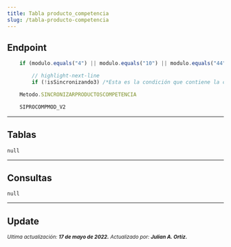 ```yaml
---
title: Tabla producto_competencia
slug: /tabla-producto-competencia
---
```



## Endpoint

```js title="Condiciones"
    if (modulo.equals("4") || modulo.equals("10") || modulo.equals("44"))

        // highlight-next-line
        if (!isSincronizando3) /*Esta es la condición que contiene la consulta*/
```

```js title="EndPoint"
    Metodo.SINCRONIZARPRODUCTOSCOMPETENCIA

    SIPROCOMPMOD_V2
```

***

## Tablas

```null```

***

## Consultas

```null```
  
***

## Update

<div class="ultima-actualizacion">
  <small>
    <i>
      Ultima actualización:
      <b> 17 de mayo de 2022.</b>
    </i>
  </small>

  <small>
    <i>
      Actualizado por:
      <b> Julian A. Ortiz.</b>
    </i>
  </small>
</div>